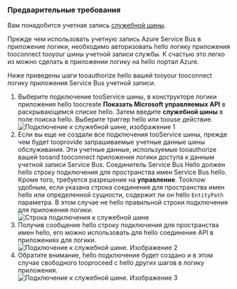 ### <a name="prerequisites"></a>Предварительные требования
Вам понадобится учетная запись [служебной шины](https://azure.microsoft.com/services/service-bus/).  

Прежде чем использовать учетную запись Azure Service Bus в приложение логики, необходимо авторизовать hello логику приложения tooconnect tooyour шины учетной записи службы. К счастью это легко из можно сделать в приложении логику на hello портал Azure.  

Ниже приведены шаги tooauthorize hello вашей tooyour tooconnect логику приложения Service Bus учетной записи.  

1. Выберите подключение tooService шины, в конструкторе логики приложения hello toocreate **Показать Microsoft управляемых API** в раскрывающемся списке hello. Затем введите **служебной шины** в поле поиска hello. Выберите триггер hello или toouse действие.  
    ![Подключение к служебной шине, изображение 1](./media/connectors-create-api-servicebus/servicebus-1.png)  
2. Если вы еще не создали все подключения tooService шины, прежде чем будет tooprovide запрашиваемые учетные данные шины обслуживания. Эти учетные данные, используемые tooauthorize вашей tooand tooconnect приложения логики доступа к данным учетной записи Service Bus. Соединитель Service Bus Hello должен hello строку подключения для пространства имен Service Bus hello. Кроме того, требуется разрешение на **управление**. Tooknow удобным, если указана строка соединения для пространства имен hello или определенной сущности, содержит ли он hello `EntityPath` параметра. В этом случае не hello правильной строки подключения для приложения логики.  
    ![Строка подключения к служебной шине](./media/connectors-create-api-servicebus/connectionstring.png)
3. Получив сообщение hello строку подключения для пространства имен hello, его можно использовать для hello соединение API в приложениях для логики.  
    ![Подключение к служебной шине. Изображение 2](./media/connectors-create-api-servicebus/servicebus-2.png)  
4. Обратите внимание, hello подключение будет создано и в этом случае свободного tooproceed с hello других шагов в логику приложения.  
    ![Подключение к служебной шине. Изображение 3](./media/connectors-create-api-servicebus/servicebus-3.png)   

